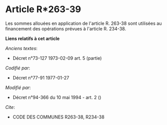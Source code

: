 # Article R*263-39

Les sommes allouées en application de l'article R. 263-38 sont utilisées au financement des opérations prévues à l'article R.
234-38.

**Liens relatifs à cet article**

_Anciens textes_:

  - Décret n°73-127 1973-02-09 art. 5 (partie)

_Codifié par_:

  - Décret n°77-91 1977-01-27

_Modifié par_:

  - Décret n°94-366 du 10 mai 1994 - art. 2 ()

_Cite_:

  - CODE DES COMMUNES R263-38, R234-38
